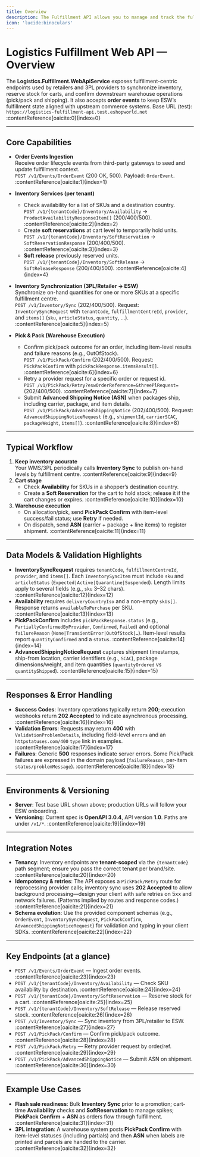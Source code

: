 ```yaml
---
title: Overview
description: The Fulfillment API allows you to manage and track the fulfillment of orders within the ESW platform.
icon: 'lucide:binoculars'
---
```


# Logistics Fulfillment Web API — Overview

The **Logistics.Fulfillment.WebApiService** exposes fulfillment-centric endpoints used by retailers and 3PL providers to synchronize inventory, reserve stock for carts, and confirm downstream warehouse operations (pick/pack and shipping). It also accepts **order events** to keep ESW’s fulfillment state aligned with upstream commerce systems. Base URL (test):  
`https://logistics-fulfillment-api.test.eshopworld.net` :contentReference[oaicite:0]{index=0}

---

## Core Capabilities

- **Order Events Ingestion**  
  Receive order lifecycle events from third-party gateways to seed and update fulfillment context.  
  `POST /v1/Events/OrderEvent` (200 OK, 500). Payload: `OrderEvent`. :contentReference[oaicite:1]{index=1}

- **Inventory Services (per tenant)**  
  - Check availability for a list of SKUs and a destination country.  
    `POST /v1/{tenantCode}/Inventory/Availability` → `ProductAvailabilityResponseItem[]` (200/400/500). :contentReference[oaicite:2]{index=2}  
  - Create **soft reservations** at cart level to temporarily hold units.  
    `POST /v1/{tenantCode}/Inventory/SoftReservation` → `SoftReservationResponse` (200/400/500). :contentReference[oaicite:3]{index=3}  
  - **Soft release** previously reserved units.  
    `POST /v1/{tenantCode}/Inventory/SoftRelease` → `SoftReleaseResponse` (200/400/500). :contentReference[oaicite:4]{index=4}

- **Inventory Synchronization (3PL/Retailer → ESW)**  
  Synchronize on-hand quantities for one or more SKUs at a specific fulfillment centre.  
  `POST /v1/Inventory/Sync` (202/400/500). Request: `InventorySyncRequest` with `tenantCode`, `fulfillmentCentreId`, `provider`, and `items[]` (`sku`, `articleStatus`, `quantity`, …). :contentReference[oaicite:5]{index=5}

- **Pick & Pack (Warehouse Execution)**  
  - Confirm pick/pack outcome for an order, including item-level results and failure reasons (e.g., OutOfStock).  
    `POST /v1/PickPack/Confirm` (202/400/500). Request: `PickPackConfirm` with `pickPackResponse.itemsResult[]`. :contentReference[oaicite:6]{index=6}  
  - Retry a provider request for a specific order or request id.  
    `POST /v1/PickPack/Retry?eswOrderReference=&threePlRequest=` (202/400/500). :contentReference[oaicite:7]{index=7}  
  - Submit **Advanced Shipping Notice (ASN)** when packages ship, including carrier, package, and item details.  
    `POST /v1/PickPack/AdvancedShippingNotice` (202/400/500). Request: `AdvancedShippingNoticeRequest` (e.g., `shipmentId`, `carrierSCAC`, `packageWeight`, `items[]`). :contentReference[oaicite:8]{index=8}

---

## Typical Workflow

1. **Keep inventory accurate**  
   Your WMS/3PL periodically calls **Inventory Sync** to publish on-hand levels by fulfillment centre. :contentReference[oaicite:9]{index=9}  
2. **Cart stage**  
   - Check **Availability** for SKUs in a shopper’s destination country.  
   - Create a **Soft Reservation** for the cart to hold stock; release it if the cart changes or expires. :contentReference[oaicite:10]{index=10}  
3. **Warehouse execution**  
   - On allocation/pick, send **PickPack Confirm** with item-level success/fail status; use **Retry** if needed.  
   - On dispatch, send **ASN** (carrier + package + line items) to register shipment. :contentReference[oaicite:11]{index=11}

---

## Data Models & Validation Highlights

- **InventorySyncRequest** requires `tenantCode`, `fulfillmentCentreId`, `provider`, and `items[]`. Each `InventorySyncItem` must include `sku` and `articleStatus` (`Expected|Active|Quarantine|Suspended`). Length limits apply to several fields (e.g., `sku` 3–32 chars). :contentReference[oaicite:12]{index=12}  
- **Availability** requires `deliveryCountryIso` and a non-empty `skUs[]`. Response returns `availableToPurchase` per SKU. :contentReference[oaicite:13]{index=13}  
- **PickPackConfirm** includes `pickPackResponse.status` (e.g., `PartiallyConfirmedByProvider`, `Confirmed`, `Failed`) and optional `failureReason` (`None|TransientError|OutOfStock|…`). Item-level results report `quantityConfirmed` and a `status`. :contentReference[oaicite:14]{index=14}  
- **AdvancedShippingNoticeRequest** captures shipment timestamps, ship-from location, carrier identifiers (e.g., `SCAC`), package dimensions/weight, and item quantities (`quantityOrdered` vs `quantityShipped`). :contentReference[oaicite:15]{index=15}

---

## Responses & Error Handling

- **Success Codes**: Inventory operations typically return **200**; execution webhooks return **202 Accepted** to indicate asynchronous processing. :contentReference[oaicite:16]{index=16}  
- **Validation Errors**: Requests may return **400** with `ValidationProblemDetails`, including field-level `errors` and an `httpstatuses.com/400` `type` link in examples. :contentReference[oaicite:17]{index=17}  
- **Failures**: Generic **500** responses indicate server errors. Some Pick/Pack failures are expressed in the domain payload (`failureReason`, per-item `status/problemMessage`). :contentReference[oaicite:18]{index=18}

---

## Environments & Versioning

- **Server**: Test base URL shown above; production URLs will follow your ESW onboarding.  
- **Versioning**: Current spec is **OpenAPI 3.0.4**, API version **1.0**. Paths are under `/v1/*`. :contentReference[oaicite:19]{index=19}

---

## Integration Notes

- **Tenancy**: Inventory endpoints are **tenant-scoped** via the `{tenantCode}` path segment; ensure you pass the correct tenant per brand/site. :contentReference[oaicite:20]{index=20}  
- **Idempotency & retries**: The API exposes a `PickPack/Retry` route for reprocessing provider calls; inventory sync uses **202 Accepted** to allow background processing—design your client with safe retries on 5xx and network failures. (Patterns implied by routes and response codes.) :contentReference[oaicite:21]{index=21}  
- **Schema evolution**: Use the provided component schemas (e.g., `OrderEvent`, `InventorySyncRequest`, `PickPackConfirm`, `AdvancedShippingNoticeRequest`) for validation and typing in your client SDKs. :contentReference[oaicite:22]{index=22}

---

## Key Endpoints (at a glance)

- `POST /v1/Events/OrderEvent` — Ingest order events. :contentReference[oaicite:23]{index=23}  
- `POST /v1/{tenantCode}/Inventory/Availability` — Check SKU availability by destination. :contentReference[oaicite:24]{index=24}  
- `POST /v1/{tenantCode}/Inventory/SoftReservation` — Reserve stock for a cart. :contentReference[oaicite:25]{index=25}  
- `POST /v1/{tenantCode}/Inventory/SoftRelease` — Release reserved stock. :contentReference[oaicite:26]{index=26}  
- `POST /v1/Inventory/Sync` — Sync inventory from 3PL/retailer to ESW. :contentReference[oaicite:27]{index=27}  
- `POST /v1/PickPack/Confirm` — Confirm pick/pack outcome. :contentReference[oaicite:28]{index=28}  
- `POST /v1/PickPack/Retry` — Retry provider request by order/ref. :contentReference[oaicite:29]{index=29}  
- `POST /v1/PickPack/AdvancedShippingNotice` — Submit ASN on shipment. :contentReference[oaicite:30]{index=30}

---

## Example Use Cases

- **Flash sale readiness**: Bulk **Inventory Sync** prior to a promotion; cart-time **Availability** checks and **SoftReservation** to manage spikes; **PickPack Confirm** + **ASN** as orders flow through fulfillment. :contentReference[oaicite:31]{index=31}  
- **3PL integration**: A warehouse system posts **PickPack Confirm** with item-level statuses (including partials) and then **ASN** when labels are printed and parcels are handed to the carrier. :contentReference[oaicite:32]{index=32}
